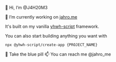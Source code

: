 👋 Hi, I’m @J4H20M3

🌱 I’m currently working on [jahro.me](http://jahro.me)

It's built on my vanilla [yhwh-script](https://github.com/yhwh-script/) framework.

You can also start building anything you want with 

```npx @yhwh-script/create-app {PROJECT_NAME}```

💞️ Take the blue pill
📫 You can reach me @jahro_me


<!---
J4H20M3/J4H20M3 is a ✨ special ✨ repository because its `README.md` (this file) appears on your GitHub profile.
You can click the Preview link to take a look at your changes.
--->
